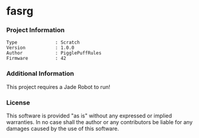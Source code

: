 fasrg
================



### Project Information
```
Type              : Scratch
Version           : 1.0.0
Author            : PigglePuffRules
Firmware          : 42
```

### Additional Information
This project requires a Jade Robot to run!

### License
This software is provided "as is" without any expressed or implied warranties.  In no case shall the author or any contributors be liable for any damages caused by the use of this software.

